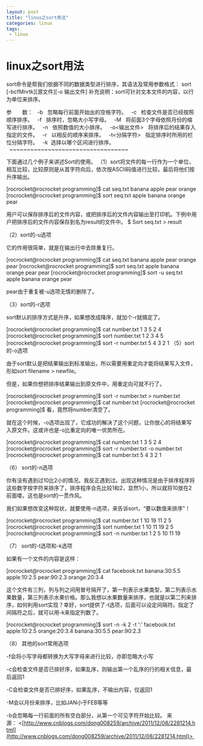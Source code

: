 ```yaml
---
layout: post
title: "linux之sort用法"
categories: linux
tags: 
 - linux
--- 
```


# linux之sort用法

sort命令是帮我们依据不同的数据类型进行排序，其语法及常用参数格式：
sort [-bcfMnrtk][源文件][-o 输出文件]
补充说明：sort可针对文本文件的内容，以行为单位来排序。

参　　数：
  -b   忽略每行前面开始出的空格字符。
  -c   检查文件是否已经按照顺序排序。
  -f   排序时，忽略大小写字母。
  -M   将前面3个字母依照月份的缩写进行排序。
  -n   依照数值的大小排序。
  -o<输出文件>   将排序后的结果存入指定的文件。
  -r   以相反的顺序来排序。
  -t<分隔字符>   指定排序时所用的栏位分隔字符。
  -k  选择以哪个区间进行排序。
  ~~~~~~~~~~~~~~~~~~~~~~~~~~~~~~~~~~

下面通过几个例子来讲述Sort的使用。
（1）sort将文件的每一行作为一个单位，相互比较，比较原则是从首字符向后，依次按ASCII码值进行比较，最后将他们按升序输出。

[rocrocket@rocrocket programming]$ cat seq.txt
banana
apple
pear
orange
[rocrocket@rocrocket programming]$ sort seq.txt
apple
banana
orange
pear

用户可以保存排序后的文件内容，或把排序后的文件内容输出至打印机。下例中用户把排序后的文件内容保存到名为result的文件中。
$ Sort seq.txt > result

（2）sort的-u选项

它的作用很简单，就是在输出行中去除重复行。

[rocrocket@rocrocket programming]$ cat seq.txt
banana
apple
pear
orange
pear
[rocrocket@rocrocket programming]$ sort seq.txt
apple
banana
orange
pear
pear
[rocrocket@rocrocket programming]$ sort -u seq.txt
apple
banana
orange
pear

pear由于重复被-u选项无情的删除了。

（3）sort的-r选项

sort默认的排序方式是升序，如果想改成降序，就加个-r就搞定了。

[rocrocket@rocrocket programming]$ cat number.txt
1
3
5
2
4
[rocrocket@rocrocket programming]$ sort number.txt
1
2
3
4
5
[rocrocket@rocrocket programming]$ sort -r number.txt
5
4
3
2
1
（5）sort的-o选项

由于sort默认是把结果输出到标准输出，所以需要用重定向才能将结果写入文件，形如sort filename > newfile。

但是，如果你想把排序结果输出到原文件中，用重定向可就不行了。

[rocrocket@rocrocket programming]$ sort -r number.txt > number.txt
[rocrocket@rocrocket programming]$ cat number.txt
[rocrocket@rocrocket programming]$
看，竟然将number清空了。

就在这个时候，-o选项出现了，它成功的解决了这个问题，让你放心的将结果写入原文件。这或许也是-o比重定向的唯一优势所在。

[rocrocket@rocrocket programming]$ cat number.txt
1
3
5
2
4
[rocrocket@rocrocket programming]$ sort -r number.txt -o number.txt
[rocrocket@rocrocket programming]$ cat number.txt
5
4
3
2
1

（6） sort的-n选项

你有没有遇到过10比2小的情况。我反正遇到过。出现这种情况是由于排序程序将这些数字按字符来排序了，排序程序会先比较1和2，显然1小，所以就将10放在2前面喽。这也是sort的一贯作风。

我们如果想改变这种现状，就要使用-n选项，来告诉sort，“要以数值来排序”！

[rocrocket@rocrocket programming]$ cat number.txt
1
10
19
11
2
5
[rocrocket@rocrocket programming]$ sort number.txt
1
10
11
19
2
5
[rocrocket@rocrocket programming]$ sort -n number.txt
1
2
5
10
11
19

（7） sort的-t选项和-k选项

如果有一个文件的内容是这样：

[rocrocket@rocrocket programming]$ cat facebook.txt
banana:30:5.5
apple:10:2.5
pear:90:2.3
orange:20:3.4

这个文件有三列，列与列之间用冒号隔开了，第一列表示水果类型，第二列表示水果数量，第三列表示水果价格。那么我想以水果数量来排序，也就是以第二列来排序，如何利用sort实现？幸好，sort提供了-t选项，后面可以设定间隔符。指定了间隔符之后，就可以用-k来指定列数了。

[rocrocket@rocrocket programming]$ sort -n -k 2 -t ‘:’ facebook.txt
apple:10:2.5
orange:20:3.4
banana:30:5.5
pear:90:2.3

（8） 其他的sort常用选项

-f会将小写字母都转换为大写字母来进行比较，亦即忽略大小写

-c会检查文件是否已排好序，如果乱序，则输出第一个乱序的行的相关信息，最后返回1

-C会检查文件是否已排好序，如果乱序，不输出内容，仅返回1

-M会以月份来排序，比如JAN小于FEB等等

-b会忽略每一行前面的所有空白部分，从第一个可见字符开始比较。
来源： <[http://www.cnblogs.com/dong008259/archive/2011/12/08/2281214.html](http://www.cnblogs.com/dong008259/archive/2011/12/08/2281214.html)> 
